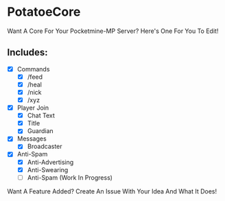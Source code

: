 # PotatoeCore
Want A Core For Your Pocketmine-MP Server? Here's One For You To Edit!

## Includes:

- [x] Commands
  - [x] /feed
  - [x] /heal
  - [x] /nick 
  - [x] /xyz
  
- [x] Player Join 
  - [x] Chat Text
  - [x] Title
  - [x] Guardian
  
- [x] Messages
  - [x] Broadcaster
  
- [x] Anti-Spam
  - [x] Anti-Advertising
  - [x] Anti-Swearing
  - [ ] Anti-Spam (Work In Progress)
  
Want A Feature Added? Create An Issue With Your Idea And What It Does!
